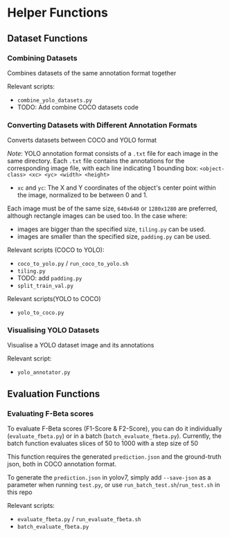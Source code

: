 # Helper Functions

## Dataset Functions
### Combining Datasets
Combines datasets of the same annotation format together

Relevant scripts:
- `combine_yolo_datasets.py`
- TODO: Add combine COCO datasets code

### Converting Datasets with Different Annotation Formats
Converts datasets between COCO and YOLO format

*Note*: YOLO annotation format consists of a `.txt` file for each image in the same directory. Each `.txt` file contains the annotations for the corresponding image file, with each line indicating 1 bounding box:
```<object-class> <xc> <yc> <width> <height>```
* `xc` and `yc`: The X and Y coordinates of the object's center point within the image, normalized to be between 0 and 1.

Each image must be of the same size, `640x640` or `1280x1280` are preferred, although rectangle images can be used too. In the case where:
- images are bigger than the specified size, `tiling.py` can be used.
- images are smaller than the specified size, `padding.py` can be used.


Relevant scripts (COCO to YOLO):
- `coco_to_yolo.py` / `run_coco_to_yolo.sh`
- `tiling.py`
- TODO: add `padding.py`
- `split_train_val.py`

Relevant scripts(YOLO to COCO)
- `yolo_to_coco.py`

### Visualising YOLO Datasets
Visualise a YOLO dataset image and its annotations

Relevant script:
- `yolo_annotator.py`

## Evaluation Functions
### Evaluating F-Beta scores
To evaluate F-Beta scores (F1-Score & F2-Score), you can do it individually (`evaluate_fbeta.py`) or in a batch (`batch_evaluate_fbeta.py`).
Currently, the batch function evaluates slices of 50 to 1000 with a step size of 50

This function requires the generated `prediction.json` and the ground-truth json, both in COCO annotation format.

To generate the `prediction.json` in yolov7, simply add `--save-json` as a parameter when running `test.py`, or use `run_batch_test.sh`/`run_test.sh` in this repo

Relevant scripts:
- `evaluate_fbeta.py` / `run_evaluate_fbeta.sh`
- `batch_evaluate_fbeta.py`
